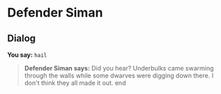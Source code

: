 # Defender Siman


## Dialog

**You say:** `hail`



>**Defender Siman says:** Did you hear?  Underbulks came swarming through the walls while some dwarves were digging down there.  I don't think they all made it out.
end

